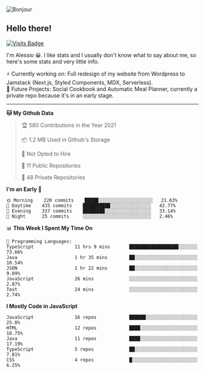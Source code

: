 ![Bonjour](https://i.redd.it/ayih4qogh2a51.png)

## Hello there!
[![Visits Badge](https://badges.pufler.dev/visits/PandaSekh/PandaSekh)](https://alessiofranceschi.me)

I'm Alessio 😀. I like stats and I usually don't know what to say about me, so here's some stats and very little info.

⚡ Currently working on: Full redesign of my website from Wordpress to Jamstack (Next.js, Styled Components, MDX, Serverless).  
🤔 Future Projects: Social Cookbook and Automatic Meal Planner, currently a private repo because it's in an early stage.

---

<!--START_SECTION:waka-->
**🐱 My Github Data** 

> 🏆 580 Contributions in the Year 2021
 > 
> 📦 1.2 MB Used in Github's Storage 
 > 
> 🚫 Not Opted to Hire
 > 
> 📜 11 Public Repositories 
 > 
> 🔑 48 Private Repositories  
 > 
**I'm an Early 🐤** 

```text
🌞 Morning    220 commits    █████░░░░░░░░░░░░░░░░░░░░   21.63% 
🌆 Daytime    435 commits    ██████████░░░░░░░░░░░░░░░   42.77% 
🌃 Evening    337 commits    ████████░░░░░░░░░░░░░░░░░   33.14% 
🌙 Night      25 commits     ░░░░░░░░░░░░░░░░░░░░░░░░░   2.46%

```


📊 **This Week I Spent My Time On** 

```text
💬 Programming Languages: 
TypeScript               11 hrs 9 mins       ██████████████████░░░░░░░   73.66% 
Java                     1 hr 35 mins        ██░░░░░░░░░░░░░░░░░░░░░░░   10.54% 
JSON                     1 hr 22 mins        ██░░░░░░░░░░░░░░░░░░░░░░░   9.09% 
JavaScript               26 mins             ░░░░░░░░░░░░░░░░░░░░░░░░░   2.87% 
Text                     24 mins             ░░░░░░░░░░░░░░░░░░░░░░░░░   2.74%

```

**I Mostly Code in JavaScript** 

```text
JavaScript               16 repos            ██████░░░░░░░░░░░░░░░░░░░   25.0% 
HTML                     12 repos            ████░░░░░░░░░░░░░░░░░░░░░   18.75% 
Java                     11 repos            ████░░░░░░░░░░░░░░░░░░░░░   17.19% 
TypeScript               5 repos             ██░░░░░░░░░░░░░░░░░░░░░░░   7.81% 
CSS                      4 repos             █░░░░░░░░░░░░░░░░░░░░░░░░   6.25%

```



<!--END_SECTION:waka-->
